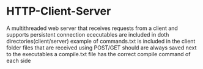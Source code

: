 # HTTP-Client-Server
 A multithreaded web server that receives requests from a client and supports persistent connection
 ececutables are included in doth directories(client/server)
 example of commands.txt is included in the client folder
 files that are received using POST/GET should are always saved next to the executables
 a compile.txt file has the correct compile command of each side